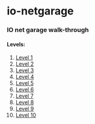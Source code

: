 # io-netgarage
### IO net garage walk-through
#### Levels:
1. [Level 1](./level1.md)
2. [Level 2]()
3. [Level 3]()
4. [Level 4]()
5. [Level 5]()
6. [Level 6]()
7. [Level 7]()
8. [Level 8]()
9. [Level 9]()
10. [Level 10]()